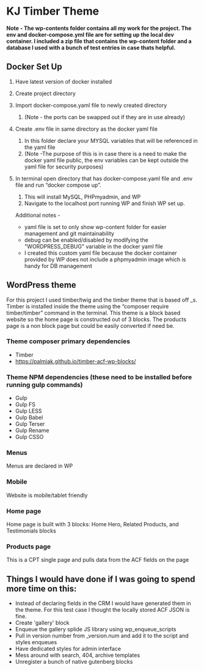 # KJ Timber Theme
**Note - The wp-contents folder contains all my work for the project. The env and docker-compose.yml file are for setting up the local dev container. I included a zip file that contains the wp-content folder and a database I used with a bunch of test entries in case thats helpful.**

## Docker Set Up
1. Have latest version of docker installed
2. Create project directory
3. Import docker-compose.yaml file to newly created directory
    1. (Note - the ports can be swapped out if they are in use already)
4. Create .env file in same directory as the docker yaml file
    1. In this folder declare your MYSQL variables that will be referenced in the yaml file
    2. (Note -The purpose of this is in case there is a need to make the docker yaml file public, the env variables can be kept outside the yaml file for security purposes)
5. In terminal open directory that has docker-compose.yaml file and .env file and run “docker compose up”.
    1. This will install MySQL, PHPmyadmin, and WP
    2. Navigate to the localhost port running WP and finish WP set up.
    
    Additional notes - 
    
    - yaml file is set to only show wp-content folder for easier management and git maintainability
    - debug can be enabled/disabled by modifying the "WORDPRESS_DEBUG" variable in the docker yaml file
    - I created this custom yaml file because the docker container provided by WP does not include a phpmyadmin image which is handy for DB management

## WordPress theme
For this project I used timber/twig and the timber theme that is based off _s. Timber is installed inside the theme using the “composer require timber/timber” command in the terminal. This theme is a block based website so the home page is constructed out of 3 blocks. The products page is a non block page but could be easily converted if need be. 

### Theme composer primary dependencies
- Timber
- https://palmiak.github.io/timber-acf-wp-blocks/

### Theme NPM dependencies (these need to be installed before running gulp commands)
- Gulp
- Gulp FS
- Gulp LESS
- Gulp Babel
- Gulp Terser
- Gulp Rename
- Gulp CSSO

### Menus
Menus are declared in WP

### Mobile
Website is mobile/tablet friendly

### Home page
Home page is built with 3 blocks: Home Hero, Related Products, and Testimonials blocks

### Products page 
This is a CPT single page and pulls data from the ACF fields on the page

## Things I would have done if I was going to spend more time on this:

- Instead of declaring fields in the CRM I would have generated them in the theme. For this test case I thought the locally stored ACF JSON is fine.
- Create 'gallery' block
- Enqueue the gallery splide JS library using wp_enqueue_scripts
- Pull in version number from _version.num and add it to the script and styles enqueues
- Have dedicated styles for admin interface
- Mess around with search, 404, archive templates
- Unregister a bunch of native gutenberg blocks